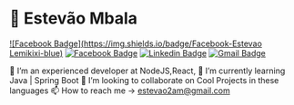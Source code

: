 # 👋 Estevão Mbala
[![Facebook Badge](https://img.shields.io/badge/Facebook-Estevao Lemikixi-blue)](https://web.facebook.com/estevao2am) 
[![Facebook Badge](https://img.shields.io/badge/Facebook-Estevao-blue)](https://web.facebook.com/lemikixi) 
[![Linkedin Badge](https://img.shields.io/badge/LinkedIn-Estevao-blue)](https://www.linkedin.com/in/estevao2am/) 
[![Gmail Badge](https://img.shields.io/badge/Gmail-estevao2am%40gmail.com-red)](mailto:estevao2am@gmail.com)

👀 I’m an experienced developer at NodeJS,React,
🌱 I’m currently learning  Java | Spring Boot 
💞️ I’m looking to collaborate on Cool Projects in these languages
📫 How to reach me -> estevao2am@gmail.com
